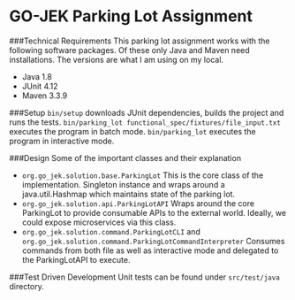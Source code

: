 # GO-JEK Parking Lot Assignment

###Technical Requirements
This parking lot assignment works with the following software packages. Of these only Java and Maven need installations. The versions are what I am using on my local.
* Java 1.8
* JUnit 4.12
* Maven 3.3.9

###Setup
`bin/setup` downloads JUnit dependencies, builds the project and runs the tests. 
`bin/parking_lot functional_spec/fixtures/file_input.txt` executes the program in batch mode.
`bin/parking_lot` executes the program in interactive mode.

###Design
Some of the important classes and their explanation
* `org.go_jek.solution.base.ParkingLot` This is the core class of the implementation. Singleton instance and wraps around a java.util.Hashmap which maintains state of the parking lot. 
* `org.go_jek.solution.api.ParkingLotAPI` Wraps around the core ParkingLot to provide consumable APIs to the external world. Ideally, we could expose microservices via this class.
* `org.go_jek.solution.command.ParkingLotCLI` and `org.go_jek.solution.command.ParkingLotCommandInterpreter` Consumes commands from both file as well as interactive mode and delegated to the ParkingLotAPI to execute.

###Test Driven Development
Unit tests can be found under `src/test/java` directory. 